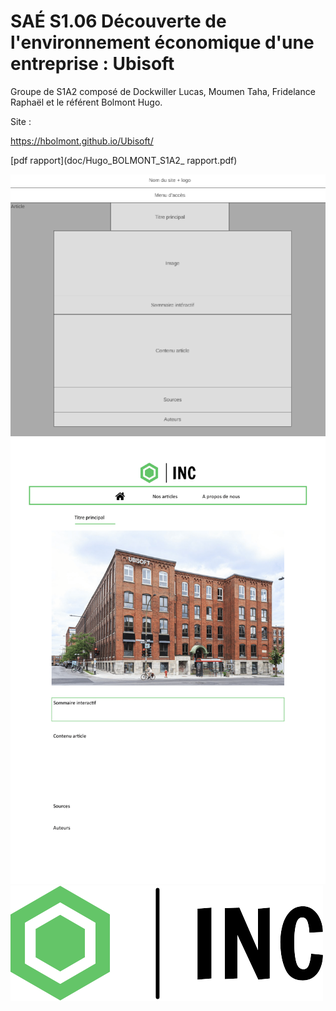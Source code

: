 # SAÉ S1.06 Découverte de l'environnement économique d'une entreprise : Ubisoft

Groupe de S1A2 composé de Dockwiller Lucas, Moumen Taha, Fridelance Raphaël et le référent Bolmont Hugo.

Site : 

https://hbolmont.github.io/Ubisoft/

[pdf rapport](doc/Hugo_BOLMONT_S1A2_ rapport.pdf)

![écran de zoning](doc/ecran_zoning.png)
![écran prototype](doc/prototype.png)
![logo](/images/logo_small.png)
